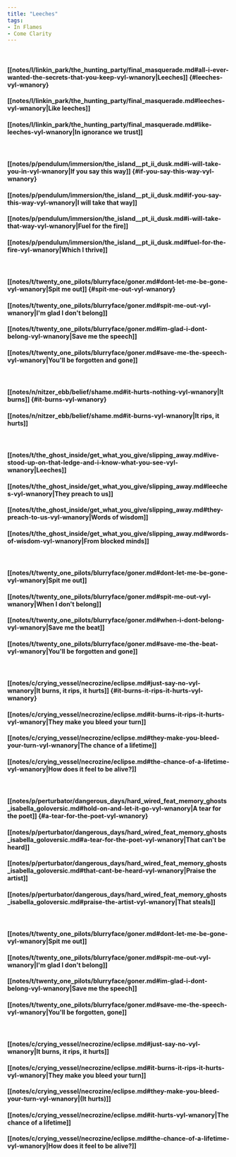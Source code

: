 ```yaml
---
title: "Leeches"
tags:
- In Flames
- Come Clarity
---
```

&nbsp;
#### [[notes/l/linkin_park/the_hunting_party/final_masquerade.md#all-i-ever-wanted-the-secrets-that-you-keep-vyl-wnanory|Leeches]] {#leeches-vyl-wnanory}
#### [[notes/l/linkin_park/the_hunting_party/final_masquerade.md#leeches-vyl-wnanory|Like leeches]]
#### [[notes/l/linkin_park/the_hunting_party/final_masquerade.md#like-leeches-vyl-wnanory|In ignorance we trust]]
&nbsp;
#### [[notes/p/pendulum/immersion/the_island__pt_ii_dusk.md#i-will-take-you-in-vyl-wnanory|If you say this way]] {#if-you-say-this-way-vyl-wnanory}
#### [[notes/p/pendulum/immersion/the_island__pt_ii_dusk.md#if-you-say-this-way-vyl-wnanory|I will take that way]]
#### [[notes/p/pendulum/immersion/the_island__pt_ii_dusk.md#i-will-take-that-way-vyl-wnanory|Fuel for the fire]]
#### [[notes/p/pendulum/immersion/the_island__pt_ii_dusk.md#fuel-for-the-fire-vyl-wnanory|Which I thrive]]
&nbsp;
#### [[notes/t/twenty_one_pilots/blurryface/goner.md#dont-let-me-be-gone-vyl-wnanory|Spit me out]] {#spit-me-out-vyl-wnanory}
#### [[notes/t/twenty_one_pilots/blurryface/goner.md#spit-me-out-vyl-wnanory|I'm glad I don't belong]]
#### [[notes/t/twenty_one_pilots/blurryface/goner.md#im-glad-i-dont-belong-vyl-wnanory|Save me the speech]]
#### [[notes/t/twenty_one_pilots/blurryface/goner.md#save-me-the-speech-vyl-wnanory|You'll be forgotten and gone]]
&nbsp;
#### [[notes/n/nitzer_ebb/belief/shame.md#it-hurts-nothing-vyl-wnanory|It burns]] {#it-burns-vyl-wnanory}
#### [[notes/n/nitzer_ebb/belief/shame.md#it-burns-vyl-wnanory|It rips, it hurts]]
&nbsp;
#### [[notes/t/the_ghost_inside/get_what_you_give/slipping_away.md#ive-stood-up-on-that-ledge-and-i-know-what-you-see-vyl-wnanory|Leeches]]
#### [[notes/t/the_ghost_inside/get_what_you_give/slipping_away.md#leeches-vyl-wnanory|They preach to us]]
#### [[notes/t/the_ghost_inside/get_what_you_give/slipping_away.md#they-preach-to-us-vyl-wnanory|Words of wisdom]]
#### [[notes/t/the_ghost_inside/get_what_you_give/slipping_away.md#words-of-wisdom-vyl-wnanory|From blocked minds]]
&nbsp;
#### [[notes/t/twenty_one_pilots/blurryface/goner.md#dont-let-me-be-gone-vyl-wnanory|Spit me out]]
#### [[notes/t/twenty_one_pilots/blurryface/goner.md#spit-me-out-vyl-wnanory|When I don't belong]]
#### [[notes/t/twenty_one_pilots/blurryface/goner.md#when-i-dont-belong-vyl-wnanory|Save me the beat]]
#### [[notes/t/twenty_one_pilots/blurryface/goner.md#save-me-the-beat-vyl-wnanory|You'll be forgotten and gone]]
&nbsp;
#### [[notes/c/crying_vessel/necrozine/eclipse.md#just-say-no-vyl-wnanory|It burns, it rips, it hurts]] {#it-burns-it-rips-it-hurts-vyl-wnanory}
#### [[notes/c/crying_vessel/necrozine/eclipse.md#it-burns-it-rips-it-hurts-vyl-wnanory|They make you bleed your turn]]
#### [[notes/c/crying_vessel/necrozine/eclipse.md#they-make-you-bleed-your-turn-vyl-wnanory|The chance of a lifetime]]
#### [[notes/c/crying_vessel/necrozine/eclipse.md#the-chance-of-a-lifetime-vyl-wnanory|How does it feel to be alive?]]
&nbsp;
#### [[notes/p/perturbator/dangerous_days/hard_wired_feat_memory_ghosts_isabella_goloversic.md#hold-on-and-let-it-go-vyl-wnanory|A tear for the poet]] {#a-tear-for-the-poet-vyl-wnanory}
#### [[notes/p/perturbator/dangerous_days/hard_wired_feat_memory_ghosts_isabella_goloversic.md#a-tear-for-the-poet-vyl-wnanory|That can't be heard]]
#### [[notes/p/perturbator/dangerous_days/hard_wired_feat_memory_ghosts_isabella_goloversic.md#that-cant-be-heard-vyl-wnanory|Praise the artist]]
#### [[notes/p/perturbator/dangerous_days/hard_wired_feat_memory_ghosts_isabella_goloversic.md#praise-the-artist-vyl-wnanory|That steals]]
&nbsp;
#### [[notes/t/twenty_one_pilots/blurryface/goner.md#dont-let-me-be-gone-vyl-wnanory|Spit me out]]
#### [[notes/t/twenty_one_pilots/blurryface/goner.md#spit-me-out-vyl-wnanory|I'm glad I don't belong]]
#### [[notes/t/twenty_one_pilots/blurryface/goner.md#im-glad-i-dont-belong-vyl-wnanory|Save me the speech]]
#### [[notes/t/twenty_one_pilots/blurryface/goner.md#save-me-the-speech-vyl-wnanory|You'll be forgotten, gone]]
&nbsp;
#### [[notes/c/crying_vessel/necrozine/eclipse.md#just-say-no-vyl-wnanory|It burns, it rips, it hurts]]
#### [[notes/c/crying_vessel/necrozine/eclipse.md#it-burns-it-rips-it-hurts-vyl-wnanory|They make you bleed your turn]]
#### [[notes/c/crying_vessel/necrozine/eclipse.md#they-make-you-bleed-your-turn-vyl-wnanory|(It hurts)]]
#### [[notes/c/crying_vessel/necrozine/eclipse.md#it-hurts-vyl-wnanory|The chance of a lifetime]]
#### [[notes/c/crying_vessel/necrozine/eclipse.md#the-chance-of-a-lifetime-vyl-wnanory|How does it feel to be alive?]]
